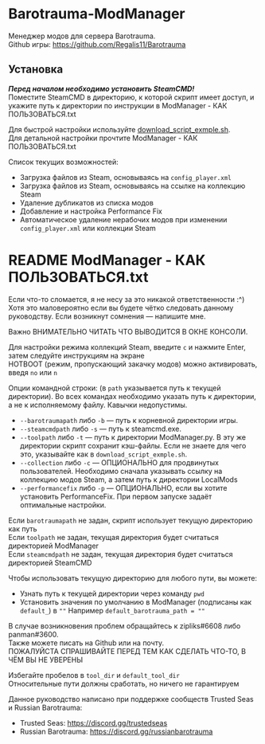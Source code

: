 # Barotrauma-ModManager 
Менеджер модов для сервера Barotrauma.<br> 
Github игры: https://github.com/Regalis11/Barotrauma

## Установка
***Перед началом необходимо установить SteamCMD!***<br>
Поместите SteamCMD в директорию, к которой скрипт имеет доступ, и укажите путь к директории по инструкции в ModManager - КАК ПОЛЬЗОВАТЬСЯ.txt

Для быстрой настройки используйте [download_script_exmple.sh](https://github.com/Milord-ThatOneModder/Barotrauma-ModManager/releases/download/0.9.5/download_script_exmple.sh).<br>
Для детальной настройки прочтите ModManager - КАК ПОЛЬЗОВАТЬСЯ.txt

Список текущих возможностей:
* Загрузка файлов из Steam, основываясь на `config_player.xml`
* Загрузка файлов из Steam, основываясь на ссылке на коллекцию Steam
* Удаление дубликатов из списка модов
* Добавление и настройка Performance Fix
* Автоматическое удаление нерабочих модов при изменении `config_player.xml` или коллекции Steam

# README ModManager - КАК ПОЛЬЗОВАТЬСЯ.txt
Если что-то сломается, я не несу за это никакой ответственности :^)<br>
Хотя это маловероятно если вы будете чётко следовать данному руководству. Если возникнут сомнения — напишите мне.

Важно ВНИМАТЕЛЬНО ЧИТАТЬ ЧТО ВЫВОДИТСЯ В ОКНЕ КОНСОЛИ.

Для настройки режима коллекций Steam, введите `c` и нажмите Enter, затем следуйте инструкциям на экране<br>
HOTBOOT (режим, пропускающий закачку модов) можно активировать, введя `no` или `n`

Опции командной строки: (в `path` указывается путь к текущей директории). Во всех командах необходимо указать путь к директории, а не к исполняемому файлу. Кавычки недопустимы.
* `--barotraumapath` либо `-b` — путь к корневной директории игры.
* `--steamcmdpath` либо `-s` — путь к steamcmd.exe.
* `--toolpath` либо `-t` — путь к директории ModManager.py. В эту же директории скрипт сохранит кэш-файлы. Если не знаете для чего это, указывайте как в `download_script_exmple.sh`.
* `--collection` либо `-c` — ОПЦИОНАЛЬНО для продвинутых пользователей. Необходимо сначала указывать ссылку на коллекцию модов Steam, а затем путь к директории LocalMods
* `--performancefix` либо `-p` — ОПЦИОНАЛЬНО, если вы хотите установить PerformanceFix. При первом запуске задаёт оптимальные настройки.

Если `barotraumapath` не задан, скрипт использует текущую директорию как путь<br>
Если `toolpath` не задан, текущая директория будет считаться директорией ModManager<br>
Если `steamcmdpath` не задан, текущая директория будет считаться директорией SteamCMD

Чтобы использовать текущую директорию для любого пути, вы можете: 
* Узнать путь к текущей директории через команду `pwd`
* Установить значения по умолчанию в ModManager (подписаны как `default_`) в `""`
Например `default_barotrauma_path = ""`

В случае возникновения проблем обращайтесь к zipliks#6608 либо panman#3600.<br>
Также можете писать на Github или на почту.<br>
ПОЖАЛУЙСТА СПРАШИВАЙТЕ ПЕРЕД ТЕМ КАК СДЕЛАТЬ ЧТО-ТО, В ЧЁМ ВЫ НЕ УВЕРЕНЫ

Избегайте пробелов в `tool_dir` и `default_tool_dir`<br>
Относительные пути должны сработать, но ничего не гарантируем

Данное руководство написано при поддержке сообществ Trusted Seas и Russian Barotrauma:
* Trusted Seas: https://discord.gg/trustedseas
* Russian Barotrauma: https://discord.gg/russianbarotrauma
